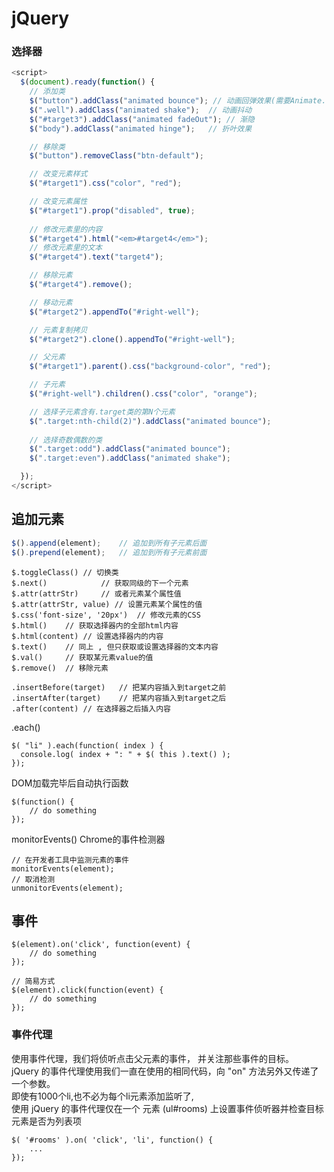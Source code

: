 # jQuery

### 选择器
```JavaScript
<script>
  $(document).ready(function() {
	// 添加类
    $("button").addClass("animated bounce"); // 动画回弹效果(需要Animate.css)
	$(".well").addClass("animated shake");	// 动画抖动
	$("#target3").addClass("animated fadeOut");	// 渐隐
	$("body").addClass("animated hinge");	// 折叶效果

	// 移除类
	$("button").removeClass("btn-default");

	// 改变元素样式
	$("#target1").css("color", "red");

	// 改变元素属性
	$("#target1").prop("disabled", true);
	
	// 修改元素里的内容
	$("#target4").html("<em>#target4</em>");
	// 修改元素里的文本
	$("#target4").text("target4");

	// 移除元素
	$("#target4").remove();

	// 移动元素
	$("#target2").appendTo("#right-well");

	// 元素复制拷贝
	$("#target2").clone().appendTo("#right-well");

	// 父元素
	$("#target1").parent().css("background-color", "red");

	// 子元素
	$("#right-well").children().css("color", "orange");

	// 选择子元素含有.target类的第N个元素
	$(".target:nth-child(2)").addClass("animated bounce");
	
	// 选择奇数偶数的类
	$(".target:odd").addClass("animated bounce");
	$(".target:even").addClass("animated shake");

  });
</script>
```

## 追加元素
```JavaScript
$().append(element);	// 追加到所有子元素后面
$().prepend(element);	// 追加到所有子元素前面
```

```
$.toggleClass()	// 切换类
$.next()			// 获取同级的下一个元素
$.attr(attrStr)		// 或者元素某个属性值
$.attr(attrStr, value) // 设置元素某个属性的值			
$.css('font-size', '20px')	// 修改元素的CSS
$.html()	// 获取选择器内的全部html内容
$.html(content) // 设置选择器内的内容
$.text()	// 同上 , 但只获取或设置选择器的文本内容
$.val()		// 获取某元素value的值
$.remove()	// 移除元素
```

```
.insertBefore(target) 	// 把某内容插入到target之前
.insertAfter(target)	// 把某内容插入到target之后
.after(content)	// 在选择器之后插入内容
```
.each()
```
$( "li" ).each(function( index ) {
  console.log( index + ": " + $( this ).text() );
});
```

DOM加载完毕后自动执行函数
```
$(function() {
	// do something
});
```
monitorEvents() Chrome的事件检测器
```
// 在开发者工具中监测元素的事件
monitorEvents(element);
// 取消检测
unmonitorEvents(element);
```

## 事件
```
$(element).on('click', function(event) {
	// do something
});

// 简易方式
$(element).click(function(event) {
	// do something
});
```
### 事件代理
使用事件代理，我们将侦听点击父元素的事件， 并关注那些事件的目标。  
jQuery 的事件代理使用我们一直在使用的相同代码，向 "on" 方法另外又传递了一个参数。  
即使有1000个li,也不必为每个li元素添加监听了,   
使用 jQuery 的事件代理仅在一个 元素 (ul#rooms) 上设置事件侦听器并检查目标元素是否为列表项
```
$( '#rooms' ).on( 'click', 'li', function() {
    ...
});
```